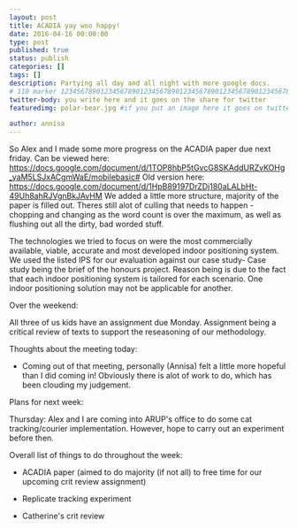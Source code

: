 ```yaml
---
layout: post
title: ACADIA yay woo happy!
date: 2016-04-16 00:00:00
type: post
published: true
status: publish
categories: []
tags: []
description: Partying all day and all night with more google docs.
# 110 marker 1234567890123456789012345678901234567890123456789012345678901234567890123456789012345678901234567890123456789
twitter-body: you write here and it goes on the share for twitter
featuredimg: polar-bear.jpg #if you put an image here it goes on twitter too

author: annisa
---
```


So Alex and I made some more progress on the ACADIA paper due next friday.
Can be viewed here: https://docs.google.com/document/d/1TOP8hbP5tGvcG8SKAddURZvKOHg_yaM5LSJxACgmWaE/mobilebasic#
Old version here: https://docs.google.com/document/d/1HpB89197DrZDj180aLALbHt-49Uh8ahRJVgnBkJAvHM
We added a little more structure, majority of the paper is filled out.
Theres still alot of culling that needs to happen - chopping and changing as the word count is over the maximum, as well as flushing out all the dirty, bad worded stuff.

The technologies we tried to focus on were the most commercially available, viable, accurate and most developed indoor positioning system. We used the listed IPS for our evaluation against our case study- Case study being the brief of the honours project.
Reason being is due to the fact that each indoor positioning system is tailored for each scenario. One indoor positioning solution may not be applicable for another. 

Over the weekend:

All three of us kids have an assignment due Monday. Assignment being a critical review of texts to support the reseasoning of our methodology. 

Thoughts about the meeting today:

- Coming out of that meeting, personally (Annisa) felt a little more hopeful than I did coming in! Obviously there is alot of work to do, which has been clouding my judgement.

Plans for next week:

Thursday: Alex and I are coming into ARUP's office to do some cat tracking/courier implementation. However, hope to carry out an experiment before then. 

Overall list of things to do throughout the week:

- ACADIA paper (aimed to do majority (if not all) to free time for our upcoming crit review assignment)

- Replicate tracking experiment

- Catherine's crit review
